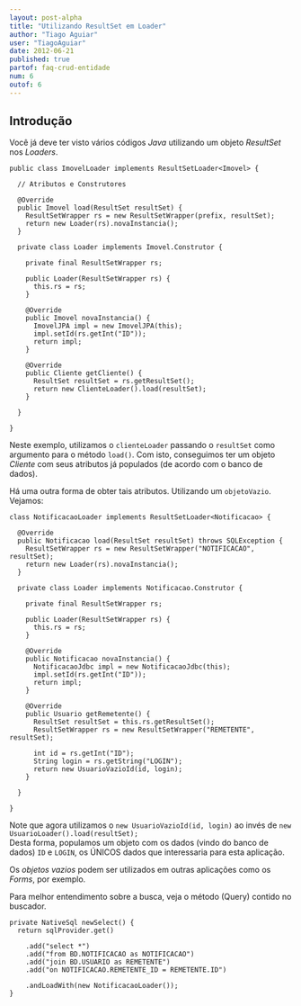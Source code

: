 ```yaml
---
layout: post-alpha
title: "Utilizando ResultSet em Loader"
author: "Tiago Aguiar"
user: "TiagoAguiar"
date: 2012-06-21
published: true 
partof: faq-crud-entidade
num: 6
outof: 6
---
```


## Introdução

Você já deve ter visto vários códigos _Java_ utilizando um objeto _ResultSet_ nos _Loaders_.

	public class ImovelLoader implements ResultSetLoader<Imovel> {
	
	  // Atributos e Construtores
	
	  @Override
	  public Imovel load(ResultSet resultSet) {
	    ResultSetWrapper rs = new ResultSetWrapper(prefix, resultSet);
	    return new Loader(rs).novaInstancia();
	  }
	
	  private class Loader implements Imovel.Construtor {
	
	    private final ResultSetWrapper rs;
	
	    public Loader(ResultSetWrapper rs) {
	      this.rs = rs;
	    }
	
	    @Override
	    public Imovel novaInstancia() {
	      ImovelJPA impl = new ImovelJPA(this);
	      impl.setId(rs.getInt("ID"));
	      return impl;
	    }
	
	    @Override
	    public Cliente getCliente() {
	      ResultSet resultSet = rs.getResultSet();
	      return new ClienteLoader().load(resultSet);
	    }
	
	  }
	
	} 
	
Neste exemplo, utilizamos o `clienteLoader` passando o `resultSet` como argumento para o método
`load()`. Com isto, conseguimos ter um objeto _Cliente_ com seus atributos já populados (de acordo
com o banco de dados).

Há uma outra forma de obter tais atributos. Utilizando um `objetoVazio`. Vejamos:

	class NotificacaoLoader implements ResultSetLoader<Notificacao> {
	
	  @Override
	  public Notificacao load(ResultSet resultSet) throws SQLException {
	    ResultSetWrapper rs = new ResultSetWrapper("NOTIFICACAO", resultSet);
	    return new Loader(rs).novaInstancia();
	  }
	
	  private class Loader implements Notificacao.Construtor {
	
	    private final ResultSetWrapper rs;
	
	    public Loader(ResultSetWrapper rs) {
	      this.rs = rs;
	    }
	
	    @Override
	    public Notificacao novaInstancia() {
	      NotificacaoJdbc impl = new NotificacaoJdbc(this);
	      impl.setId(rs.getInt("ID"));
	      return impl;
	    }
	
	    @Override
	    public Usuario getRemetente() {
	      ResultSet resultSet = this.rs.getResultSet();
	      ResultSetWrapper rs = new ResultSetWrapper("REMETENTE", resultSet);
	
	      int id = rs.getInt("ID");
	      String login = rs.getString("LOGIN");
	      return new UsuarioVazioId(id, login);
	    }
	
	  }
	
	}
	
Note que agora utilizamos o `new UsuarioVazioId(id, login)` ao invés de `new UsuarioLoader().load(resultSet);`	
Desta forma, populamos um objeto com os dados (vindo do banco de dados) `ID` e `LOGIN`, os ÚNICOS
dados que interessaria para esta aplicação.

Os _objetos vazios_ podem ser utilizados em outras aplicações como os _Forms_, por exemplo.

Para melhor entendimento sobre a busca, veja o método (Query) contido no buscador.	
	
	private NativeSql newSelect() {
      return sqlProvider.get()

        .add("select *")
        .add("from BD.NOTIFICACAO as NOTIFICACAO")
        .add("join BD.USUARIO as REMETENTE")
        .add("on NOTIFICACAO.REMETENTE_ID = REMETENTE.ID")

        .andLoadWith(new NotificacaoLoader());
    } 
